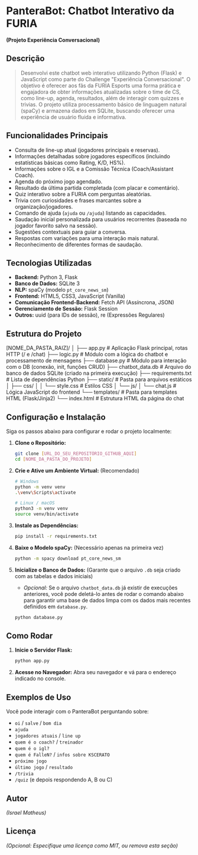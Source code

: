 # PanteraBot: Chatbot Interativo da FURIA

**(Projeto Experiência Conversacional)**

## Descrição

> Desenvolvi este chatbot web interativo utilizando Python (Flask) e JavaScript como parte do Challenge "Experiência Conversacional".
> O objetivo é oferecer aos fãs da FURIA Esports uma forma prática e engajadora de obter informações atualizadas sobre o time de CS, como line-up, agenda, resultados, além de interagir com quizzes e trivias.
> O projeto utiliza processamento básico de linguagem natural (spaCy) e armazena dados em SQLite, buscando oferecer uma experiência de usuário fluida e informativa.

## Funcionalidades Principais

* Consulta de line-up atual (jogadores principais e reservas).
* Informações detalhadas sobre jogadores específicos (incluindo estatísticas básicas como Rating, K/D, HS%).
* Informações sobre o IGL e a Comissão Técnica (Coach/Assistant Coach).
* Agenda do próximo jogo agendado.
* Resultado da última partida completada (com placar e comentário).
* Quiz interativo sobre a FURIA com perguntas aleatórias.
* Trivia com curiosidades e frases marcantes sobre a organização/jogadores.
* Comando de ajuda (`ajuda` ou `/ajuda`) listando as capacidades.
* Saudação inicial personalizada para usuários recorrentes (baseada no jogador favorito salvo na sessão).
* Sugestões contextuais para guiar a conversa.
* Respostas com variações para uma interação mais natural.
* Reconhecimento de diferentes formas de saudação.

## Tecnologias Utilizadas

* **Backend:** Python 3, Flask
* **Banco de Dados:** SQLite 3
* **NLP:** spaCy (modelo `pt_core_news_sm`)
* **Frontend:** HTML5, CSS3, JavaScript (Vanilla)
* **Comunicação Frontend-Backend:** Fetch API (Assíncrona, JSON)
* **Gerenciamento de Sessão:** Flask Session
* **Outros:** uuid (para IDs de sessão), re (Expressões Regulares)

## Estrutura do Projeto

[NOME_DA_PASTA_RAIZ]/
│
├── app.py             # Aplicação Flask principal, rotas HTTP (/ e /chat)
├── logic.py           # Módulo com a lógica do chatbot e processamento de mensagens
├── database.py        # Módulo para interação com o DB (conexão, init, funções CRUD)
├── chatbot_data.db    # Arquivo do banco de dados SQLite (criado na primeira execução)
├── requirements.txt   # Lista de dependências Python
├── static/            # Pasta para arquivos estáticos
│   ├── css/
│   │   └── style.css  # Estilos CSS
│   └── js/
│       └── chat.js    # Lógica JavaScript do frontend
└── templates/         # Pasta para templates HTML (Flask/Jinja2)
└── index.html     # Estrutura HTML da página do chat

## Configuração e Instalação

Siga os passos abaixo para configurar e rodar o projeto localmente:

1.  **Clone o Repositório:**
    ```bash
    git clone [URL_DO_SEU_REPOSITÓRIO_GITHUB_AQUI]
    cd [NOME_DA_PASTA_DO_PROJETO]
    ```
2.  **Crie e Ative um Ambiente Virtual:** (Recomendado)
    ```bash
    # Windows
    python -m venv venv
    .\venv\Scripts\activate

    # Linux / macOS
    python3 -m venv venv
    source venv/bin/activate
    ```
3.  **Instale as Dependências:**
    ```bash
    pip install -r requirements.txt
    ```

4.  **Baixe o Modelo spaCy:** (Necessário apenas na primeira vez)
    ```bash
    python -m spacy download pt_core_news_sm
    ```
5.  **Inicialize o Banco de Dados:** (Garante que o arquivo `.db` seja criado com as tabelas e dados iniciais)
    * *Opcional:* Se o arquivo `chatbot_data.db` já existir de execuções anteriores, você pode deletá-lo antes de rodar o comando abaixo para garantir uma base de dados limpa com os dados mais recentes definidos em `database.py`.
    ```bash
    python database.py
    ```

## Como Rodar

1.  **Inicie o Servidor Flask:**
    ```bash
    python app.py
    ```
2.  **Acesse no Navegador:** Abra seu navegador e vá para o endereço indicado no console.

## Exemplos de Uso

Você pode interagir com o PanteraBot perguntando sobre:

* `oi` / `salve` / `bom dia`
* `ajuda`
* `jogadores atuais` / `line up`
* `quem é o coach?` / `treinador`
* `quem é o igl?`
* `quem é FalleN?` / `infos sobre KSCERATO`
* `próximo jogo`
* `último jogo` / `resultado`
* `/trivia`
* `/quiz` (e depois respondendo A, B ou C)

## Autor

*_(Israel Matheus)_*


## Licença

*_(Opcional: Especifique uma licença como MIT, ou remova esta seção)_*
